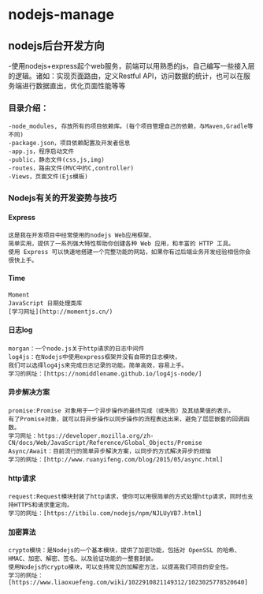 # nodejs-manage
## nodejs后台开发方向
-使用nodejs+express起个web服务，前端可以用熟悉的js，自己编写一些接入层的逻辑。诸如：实现页面路由，定义Restful API，访问数据的统计，也可以在服务端进行数据直出，优化页面性能等等
### 目录介绍：
	-node_modules, 存放所有的项目依赖库。(每个项目管理自己的依赖，与Maven,Gradle等不同)
	-package.json，项目依赖配置及开发者信息
	-app.js，程序启动文件
	-public，静态文件(css,js,img)
	-routes，路由文件(MVC中的C,controller)
	-Views，页面文件(Ejs模板)
### Nodejs有关的开发姿势与技巧
#### Express
```
这是我在开发项目中经常使用的nodejs Web应用框架，
简单实用，提供了一系列强大特性帮助你创建各种 Web 应用，和丰富的 HTTP 工具。
使用 Express 可以快速地搭建一个完整功能的网站，如果你有过后端业务开发经验相信你会很快上手。
```
#### Time
```
Moment
JavaScript 日期处理类库
[学习网址](http://momentjs.cn/)
```
#### 日志log
```
morgan：一个node.js关于http请求的日志中间件
log4js：在Nodejs中使用express框架并没有自带的日志模块，
我们可以选择log4js来完成日志记录的功能。简单高效，容易上手。
学习的网址：[https://nomiddlename.github.io/log4js-node/]
```
#### 异步解决方案
```
promise:Promise 对象用于一个异步操作的最终完成（或失败）及其结果值的表示。
有了Promise对象，就可以将异步操作以同步操作的流程表达出来，避免了层层嵌套的回调函数。
学习网址：https://developer.mozilla.org/zh-CN/docs/Web/JavaScript/Reference/Global_Objects/Promise
Async/Await：目前流行的简单异步解決方案，以同步的方式解决异步的烦恼
学习的网址：[http://www.ruanyifeng.com/blog/2015/05/async.html]
```
#### http请求
```
request:Request模块封装了http请求，使你可以用很简单的方式处理http请求，同时也支持HTTPS和请求重定向。
学习的网址：[https://itbilu.com/nodejs/npm/NJLUyVB7.html]
```
#### 加密算法
```
crypto模块：是Nodejs的一个基本模块，提供了加密功能，包括对 OpenSSL 的哈希、HMAC、加密、解密、签名、以及验证功能的一整套封装。
使用Nodejs的crypto模块，可以支持常见的加解密方法，以提高我们项目的安全性。
学习的网址：[https://www.liaoxuefeng.com/wiki/1022910821149312/1023025778520640]
```


